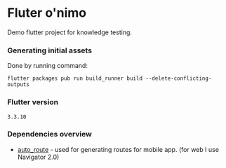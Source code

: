 # Fluter o'nimo
Demo flutter project for knowledge testing.

### Generating initial assets

Done by running command:

`flutter packages pub run build_runner build --delete-conflicting-outputs`

### Flutter version

`3.3.10`

### Dependencies overview

 - [auto_route](https://pub.dev/packages/auto_route) - used for generating routes for mobile app. (for web I use Navigator 2.0)